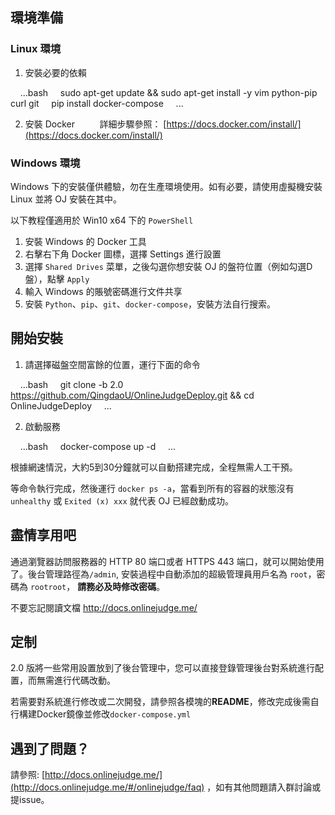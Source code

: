 ## 環境準備

### Linux 環境

1. 安裝必要的依賴

    ...bash
    sudo apt-get update && sudo apt-get install -y vim python-pip curl git
    pip install docker-compose
    ...

2. 安裝 Docker
    
    詳細步驟參照： [https://docs.docker.com/install/](https://docs.docker.com/install/)

### Windows 環境


Windows 下的安裝僅供體驗，勿在生產環境使用。如有必要，請使用虛擬機安裝 Linux 並將 OJ 安裝在其中。

以下教程僅適用於 Win10 x64 下的 `PowerShell`

1. 安裝 Windows 的 Docker 工具
2. 右擊右下角 Docker 圖標，選擇 Settings 進行設置
3. 選擇 `Shared Drives` 菜單，之後勾選你想安裝 OJ 的盤符位置（例如勾選D盤），點擊 `Apply`
4. 輸入 Windows 的賬號密碼進行文件共享
5. 安裝 `Python`、`pip`、`git`、`docker-compose`，安裝方法自行搜索。

## 開始安裝

1. 請選擇磁盤空間富餘的位置，運行下面的命令

    ...bash
    git clone -b 2.0 https://github.com/QingdaoU/OnlineJudgeDeploy.git && cd OnlineJudgeDeploy
    ...

2. 啟動服務

    ...bash
    docker-compose up -d
    ...

根據網速情況，大約5到30分鐘就可以自動搭建完成，全程無需人工干預。

等命令執行完成，然後運行 `docker ps -a`，當看到所有的容器的狀態沒有 `unhealthy` 或 `Exited (x) xxx` 就代表 OJ 已經啟動成功。

## 盡情享用吧

通過瀏覽器訪問服務器的 HTTP 80 端口或者 HTTPS 443 端口，就可以開始使用了。後台管理路徑為`/admin`, 安裝過程中自動添加的超級管理員用戶名為 `root`，密碼為 `rootroot`， **請務必及時修改密碼**。

不要忘記閱讀文檔 http://docs.onlinejudge.me/

## 定制

2.0 版將一些常用設置放到了後台管理中，您可以直接登錄管理後台對系統進行配置，而無需進行代碼改動。

若需要對系統進行修改或二次開發，請參照各模塊的**README**，修改完成後需自行構建Docker鏡像並修改`docker-compose.yml`

## 遇到了問題？

請參照: [http://docs.onlinejudge.me/](http://docs.onlinejudge.me/#/onlinejudge/faq) ，如有其他問題請入群討論或提issue。
